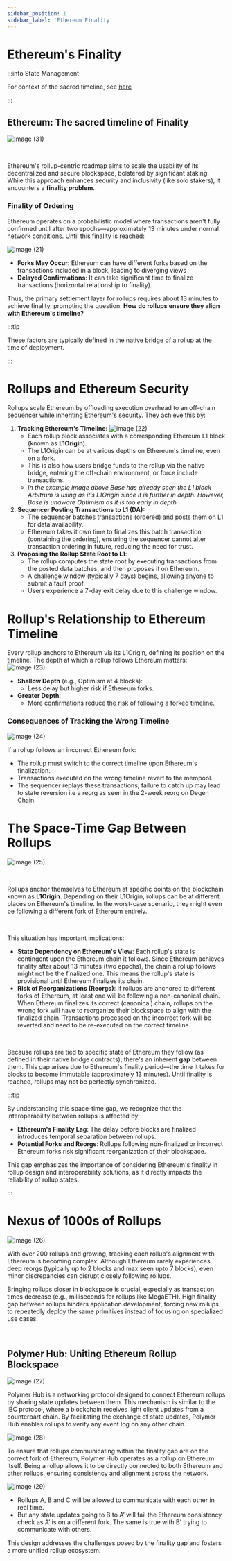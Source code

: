```yaml
---
sidebar_position: 1
sidebar_label: 'Ethereum Finality'
---
```


# Ethereum's Finality

:::info State Management

For context of the sacred timeline, see [here](https://www.tumblr.com/rekaspbrak/661582984296775680/adorablelokie-how-does-the-sacred-timeline-and)

:::

## Ethereum: The sacred timeline of Finality

![image (31)](https://github.com/user-attachments/assets/7fb13a23-d185-4b85-b277-5c04ecf949fc)

<br/>

Ethereum's rollup-centric roadmap aims to scale the usability of its decentralized and secure blockspace, bolstered by significant staking. While this approach enhances security and inclusivity (like solo stakers), it encounters a **finality problem**.

### Finality of Ordering
Ethereum operates on a probabilistic model where transactions aren't fully confirmed until after two epochs—approximately 13 minutes under normal network conditions. Until this finality is reached:

![image (21)](https://github.com/user-attachments/assets/66ca59e3-377f-4bb8-a7db-512bf56526f5)

- **Forks May Occur**: Ethereum can have different forks based on the transactions included in a block, leading to diverging views
- **Delayed Confirmations**: It can take significant time to finalize transactions (horizontal relationship to finality).

Thus, the primary settlement layer for rollups requires about 13 minutes to achieve finality, prompting the question: **How do rollups ensure they align with Ethereum's timeline?**

:::tip

These factors are typically defined in the native bridge of a rollup at the time of deployment.

:::

# Rollups and Ethereum Security
Rollups scale Ethereum by offloading execution overhead to an off-chain sequencer while inheriting Ethereum's security. They achieve this by:
1. **Tracking Ethereum's Timeline:**
   ![image (22)](https://github.com/user-attachments/assets/430b88f9-c72a-4686-ba68-6313ba8347dc)
   - Each rollup block associates with a corresponding Ethereum L1 block (known as **L1Origin**).
   - The L1Origin can be at various depths on Ethereum's timeline, even on a fork.
   - This is also how users bridge funds to the rollup via the native bridge, entering the off-chain environment, or force include transactions.
   - *In the example image above Base has already seen the L1 block Arbitrum is using as it’s L1Origin since it is further in depth. However, Base is unaware Optimism as it is too early in depth.*
2. **Sequencer Posting Transactions to L1 (DA):**
   - The sequencer batches transactions (ordered) and posts them on L1 for data availability.
   - Ethereum takes it own time to finalizes this batch transaction (containing the ordering), ensuring the sequencer cannot alter transaction ordering in future, reducing the need for trust.
3. **Proposing the Rollup State Root to L1**:
    - The rollup computes the state root by executing transactions from the posted data batches, and then proposes it on Ethereum.
    - A challenge window (typically 7 days) begins, allowing anyone to submit a fault proof.
    - Users experience a 7-day exit delay due to this challenge window.



# Rollup's Relationship to Ethereum Timeline
Every rollup anchors to Ethereum via its L1Origin, defining its position on the timeline. The depth at which a rollup follows Ethereum matters:
![image (23)](https://github.com/user-attachments/assets/eb0b3d03-ceae-4605-a8ec-0fc44de4fd33)

- **Shallow Depth** (e.g., Optimism at 4 blocks):
    - Less delay but higher risk if Ethereum forks.
- **Greater Depth**:
    - More confirmations reduce the risk of following a forked timeline.

### Consequences of Tracking the Wrong Timeline
![image (24)](https://github.com/user-attachments/assets/dcfc4956-277b-4b63-b3c2-eb87a75c4d37)

If a rollup follows an incorrect Ethereum fork:
- The rollup must switch to the correct timeline upon Ethereum's finalization.
- Transactions executed on the wrong timeline revert to the mempool.
- The sequencer replays these transactions; failure to catch up may lead to state reversion i.e a reorg as seen in the 2-week reorg on Degen Chain.

# The Space-Time Gap Between Rollups
![image (25)](https://github.com/user-attachments/assets/2f9fef63-53ce-43af-b6ef-72ecb76e5367)

<br/>

Rollups anchor themselves to Ethereum at specific points on the blockchain known as **L1Origin**. Depending on their L1Origin, rollups can be at different places on Ethereum's timeline. In the worst-case scenario, they might even be following a different fork of Ethereum entirely.

<br/>

This situation has important implications:

- **State Dependency on Ethereum's View**: Each rollup's state is contingent upon the Ethereum chain it follows. Since Ethereum achieves finality after about 13 minutes (two epochs), the chain a rollup follows might not be the finalized one. This means the rollup's state is provisional until Ethereum finalizes its chain.
- **Risk of Reorganizations (Reorgs)**: If rollups are anchored to different forks of Ethereum, at least one will be following a non-canonical chain. When Ethereum finalizes its correct (canonical) chain, rollups on the wrong fork will have to reorganize their blockspace to align with the finalized chain. Transactions processed on the incorrect fork will be reverted and need to be re-executed on the correct timeline.

<br/>

Because rollups are tied to specific state of Ethereum they follow (as defined in their native bridge contracts), there's an inherent **gap** between them. This gap arises due to Ethereum's finality period—the time it takes for blocks to become immutable (approximately 13 minutes). Until finality is reached, rollups may not be perfectly synchronized.

:::tip

By understanding this space-time gap, we recognize that the interoperability between rollups is affected by:

- **Ethereum's Finality Lag**: The delay before blocks are finalized introduces temporal separation between rollups.
- **Potential Forks and Reorgs**: Rollups following non-finalized or incorrect Ethereum forks risk significant reorganization of their blockspace.

This gap emphasizes the importance of considering Ethereum's finality in rollup design and interoperability solutions, as it directly impacts the reliability of rollup states.

:::


# Nexus of 1000s of Rollups
![image (26)](https://github.com/user-attachments/assets/212a09ed-cb40-4772-83ba-1f4b6ff9f3df)

With over 200 rollups and growing, tracking each rollup's alignment with Ethereum is becoming complex. Although Ethereum rarely experiences deep reorgs (typically up to 2 blocks and max seen upto 7 blocks), even minor discrepancies can disrupt closely following rollups.

Bringing rollups closer in blockspace is crucial, especially as transaction times decrease (e.g., milliseconds for rollups like MegaETH). High finality gap between rollups hinders application development, forcing new rollups to repeatedly deploy the same primitives instead of focusing on specialized use cases.

<br/>

## Polymer Hub: Uniting Ethereum Rollup Blockspace
![image (27)](https://github.com/user-attachments/assets/a308085f-c29d-4c21-bf19-e46f05ac9d92)

Polymer Hub is a networking protocol designed to connect Ethereum rollups by sharing state updates between them. This mechanism is similar to the IBC protocol, where a blockchain receives light client updates from a counterpart chain. By facilitating the exchange of state updates, Polymer Hub enables rollups to verify any event log on any other chain.

![image (28)](https://github.com/user-attachments/assets/ee47758e-2dcb-427e-8c9d-bc7502ba5f9b)

To ensure that rollups communicating within the finality gap are on the correct fork of Ethereum, Polymer Hub operates as a rollup on Ethereum itself. Being a rollup allows it to be directly connected to both Ethereum and other rollups, ensuring consistency and alignment across the network.

![image (29)](https://github.com/user-attachments/assets/41881778-2fe7-41e2-99ef-4e8cf15413d0)
- Rollups A, B and C will be allowed to communicate with each other in real time.
- But any state updates going to B to A’ will fail the Ethereum consistency check as A’ is on a different fork. The same is true with B’ trying to communicate with others.

This design addresses the challenges posed by the finality gap and fosters a more unified rollup ecosystem.
